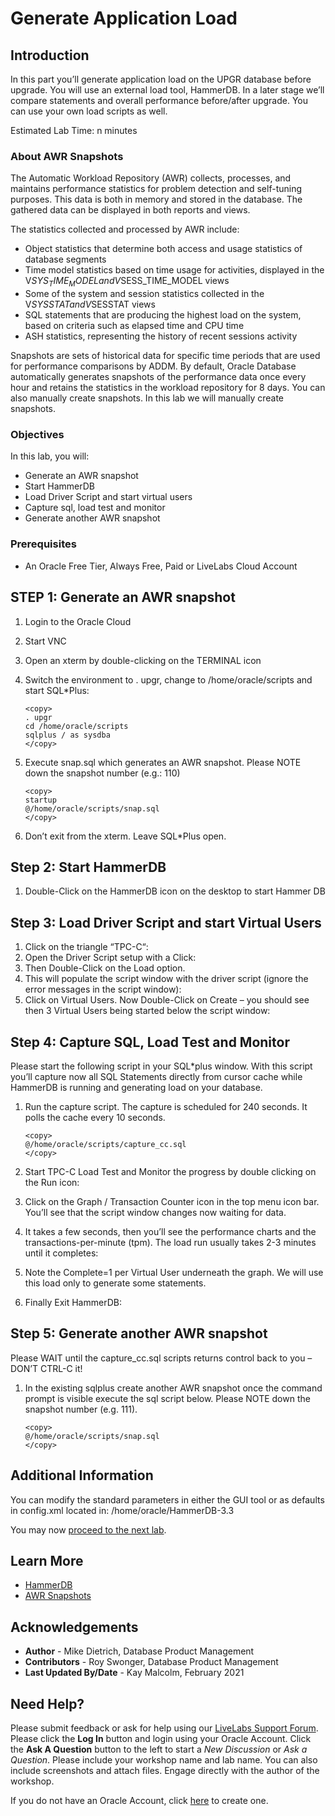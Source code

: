 # Generate Application Load

## Introduction

In this part you’ll generate application load on the UPGR database before upgrade. You will use an external load tool, HammerDB.  In a later stage we’ll compare statements and overall performance before/after upgrade.  You can use your own load scripts as well.

Estimated Lab Time: n minutes

### About AWR Snapshots
The Automatic Workload Repository (AWR) collects, processes, and maintains performance statistics for problem detection and self-tuning purposes. This data is both in memory and stored in the database. The gathered data can be displayed in both reports and views.

The statistics collected and processed by AWR include:
- Object statistics that determine both access and usage statistics of database segments
- Time model statistics based on time usage for activities, displayed in the V$SYS_TIME_MODEL and V$SESS_TIME_MODEL views
- Some of the system and session statistics collected in the V$SYSSTAT and V$SESSTAT views
- SQL statements that are producing the highest load on the system, based on criteria such as elapsed time and CPU time
- ASH statistics, representing the history of recent sessions activity

Snapshots are sets of historical data for specific time periods that are used for performance comparisons by ADDM. By default, Oracle Database automatically generates snapshots of the performance data once every hour and retains the statistics in the workload repository for 8 days. You can also manually create snapshots. In this lab we will manually create snapshots.

### Objectives

In this lab, you will:
* Generate an AWR snapshot
* Start HammerDB
* Load Driver Script and start virtual users
* Capture sql, load test and monitor
* Generate another AWR snapshot

### Prerequisites

* An Oracle Free Tier, Always Free, Paid or LiveLabs Cloud Account

## **STEP 1**: Generate an AWR snapshot

1. Login to the Oracle Cloud
2. Start VNC
3. Open an xterm by double-clicking on the TERMINAL icon
4. Switch the environment to . upgr, change to /home/oracle/scripts and start SQL*Plus:

    ````
    <copy>
    . upgr
    cd /home/oracle/scripts
    sqlplus / as sysdba
    </copy>
    ````

5.  Execute snap.sql which generates an AWR snapshot.  Please NOTE down the snapshot number (e.g.: 110)

    ````
    <copy>
    startup
    @/home/oracle/scripts/snap.sql
    </copy>
    ````

6. Don’t exit from the xterm. Leave SQL*Plus open.

## **Step 2**: Start HammerDB

1. Double-Click on the HammerDB icon on the desktop to start Hammer DB

## **Step 3**: Load Driver Script and start Virtual Users

1. Click on the triangle “TPC-C“:
2. Open the Driver Script setup with a Click:
3. Then Double-Click on the Load option.
4. This will populate the script window with the driver script (ignore the error messages in the script window):
5. Click on Virtual Users.  Now Double-Click on Create – you should see then 3 Virtual Users being started below the script window:

## **Step 4**: Capture SQL, Load Test and Monitor

Please start the following script in your SQL*plus window. With this script you’ll capture now all SQL Statements directly from cursor cache while HammerDB is running and generating load on your database.

1. Run the capture script. The capture is scheduled for 240 seconds. It polls the cache every 10 seconds.

   
    ````
    <copy>
    @/home/oracle/scripts/capture_cc.sql
    </copy>
    ````

2. Start TPC-C Load Test and Monitor the progress by double clicking on the Run icon:

3. Click on the Graph / Transaction Counter icon in the top menu icon bar. You’ll see that the script window changes now waiting for data.

4. It takes a few seconds, then you’ll see the performance charts and the transactions-per-minute (tpm). The load run usually takes 2-3 minutes until it completes:

5. Note the Complete=1 per Virtual User underneath the graph.  We will use this load only to generate some statements.

6. Finally Exit HammerDB:

 
## **Step 5**: Generate another AWR snapshot

Please WAIT until the capture_cc.sql scripts returns control back to you – DON’T CTRL-C it!

1. In the existing sqlplus create another AWR snapshot once the command prompt is visible execute the sql script below.  Please NOTE down the snapshot number (e.g. 111).

    ````
    <copy>
    @/home/oracle/scripts/snap.sql
    </copy>
    ````

## Additional Information

You can modify the standard parameters in either the GUI tool or as defaults in config.xml located in:
/home/oracle/HammerDB-3.3

You may now [proceed to the next lab](#next).

## Learn More

* [HammerDB](https://www.hammerdb.com/)
* [AWR Snapshots](https://docs.oracle.com/en/database/oracle/oracle-database/19/tgdba/gathering-database-statistics.html#GUID-144711F9-85AE-4281-B548-3E01280F9A56)

## Acknowledgements
* **Author** - Mike Dietrich, Database Product Management
* **Contributors** -  Roy Swonger, Database Product Management
* **Last Updated By/Date** - Kay Malcolm, February 2021

## Need Help?
Please submit feedback or ask for help using our [LiveLabs Support Forum](https://community.oracle.com/tech/developers/categories/livelabsdiscussions). Please click the **Log In** button and login using your Oracle Account. Click the **Ask A Question** button to the left to start a *New Discussion* or *Ask a Question*.  Please include your workshop name and lab name.  You can also include screenshots and attach files.  Engage directly with the author of the workshop.

If you do not have an Oracle Account, click [here](https://profile.oracle.com/myprofile/account/create-account.jspx) to create one.
